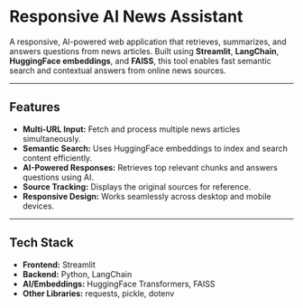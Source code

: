 # Responsive AI News Assistant

A responsive, AI-powered web application that retrieves, summarizes, and answers questions from news articles. Built using **Streamlit**, **LangChain**, **HuggingFace embeddings**, and **FAISS**, this tool enables fast semantic search and contextual answers from online news sources.

---

## Features

- **Multi-URL Input:** Fetch and process multiple news articles simultaneously.  
- **Semantic Search:** Uses HuggingFace embeddings to index and search content efficiently.  
- **AI-Powered Responses:** Retrieves top relevant chunks and answers questions using AI.  
- **Source Tracking:** Displays the original sources for reference.  
- **Responsive Design:** Works seamlessly across desktop and mobile devices.  

---

## Tech Stack

- **Frontend:** Streamlit  
- **Backend:** Python, LangChain  
- **AI/Embeddings:** HuggingFace Transformers, FAISS  
- **Other Libraries:** requests, pickle, dotenv

